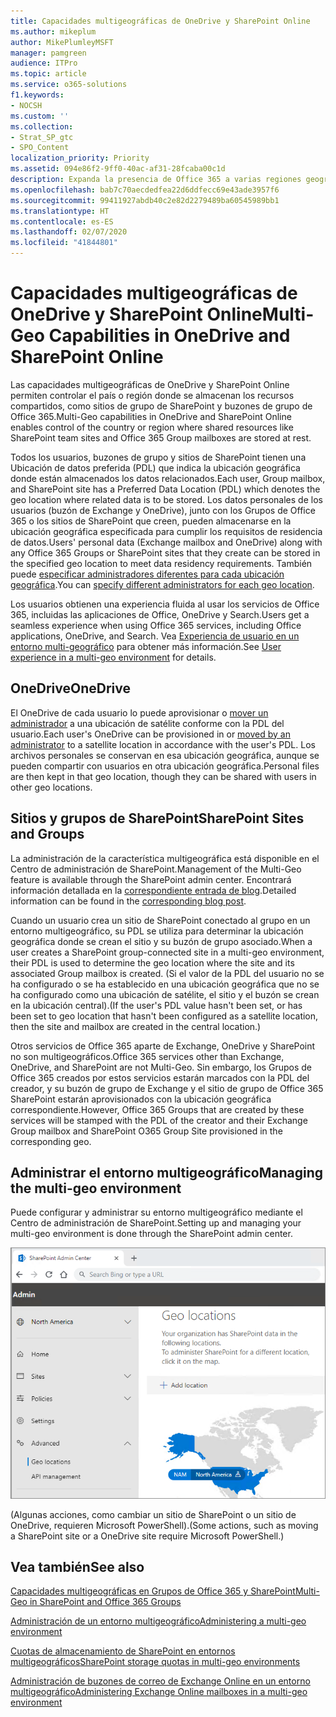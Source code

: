 ```yaml
---
title: Capacidades multigeográficas de OneDrive y SharePoint Online
ms.author: mikeplum
author: MikePlumleyMSFT
manager: pamgreen
audience: ITPro
ms.topic: article
ms.service: o365-solutions
f1.keywords:
- NOCSH
ms.custom: ''
ms.collection:
- Strat_SP_gtc
- SPO_Content
localization_priority: Priority
ms.assetid: 094e86f2-9ff0-40ac-af31-28fcaba00c1d
description: Expanda la presencia de Office 365 a varias regiones geográficas con las capacidades multigeográficas de OneDrive Online.
ms.openlocfilehash: bab7c70aecdedfea22d6ddfecc69e43ade3957f6
ms.sourcegitcommit: 99411927abdb40c2e82d2279489ba60545989bb1
ms.translationtype: HT
ms.contentlocale: es-ES
ms.lasthandoff: 02/07/2020
ms.locfileid: "41844801"
---
```

# <a name="multi-geo-capabilities-in-onedrive-and-sharepoint-online"></a><span data-ttu-id="fcc1a-103">Capacidades multigeográficas de OneDrive y SharePoint Online</span><span class="sxs-lookup"><span data-stu-id="fcc1a-103">Multi-Geo Capabilities in OneDrive and SharePoint Online</span></span>

<span data-ttu-id="fcc1a-104">Las capacidades multigeográficas de OneDrive y SharePoint Online permiten controlar el país o región donde se almacenan los recursos compartidos, como sitios de grupo de SharePoint y buzones de grupo de Office 365.</span><span class="sxs-lookup"><span data-stu-id="fcc1a-104">Multi-Geo capabilities in OneDrive and SharePoint Online enables control of the country or region where shared resources like SharePoint team sites and Office 365 Group mailboxes are stored at rest.</span></span>

<span data-ttu-id="fcc1a-105">Todos los usuarios, buzones de grupo y sitios de SharePoint tienen una Ubicación de datos preferida (PDL) que indica la ubicación geográfica donde están almacenados los datos relacionados.</span><span class="sxs-lookup"><span data-stu-id="fcc1a-105">Each user, Group mailbox, and SharePoint site has a Preferred Data Location (PDL) which denotes the geo location where related data is to be stored.</span></span> <span data-ttu-id="fcc1a-106">Los datos personales de los usuarios (buzón de Exchange y OneDrive), junto con los Grupos de Office 365 o los sitios de SharePoint que creen, pueden almacenarse en la ubicación geográfica especificada para cumplir los requisitos de residencia de datos.</span><span class="sxs-lookup"><span data-stu-id="fcc1a-106">Users' personal data (Exchange mailbox and OneDrive) along with any Office 365 Groups or SharePoint sites that they create can be stored in the specified geo location to meet data residency requirements.</span></span> <span data-ttu-id="fcc1a-107">También puede [especificar administradores diferentes para cada ubicación geográfica](add-a-sharepoint-geo-admin.md).</span><span class="sxs-lookup"><span data-stu-id="fcc1a-107">You can [specify different administrators for each geo location](add-a-sharepoint-geo-admin.md).</span></span>

<span data-ttu-id="fcc1a-108">Los usuarios obtienen una experiencia fluida al usar los servicios de Office 365, incluidas las aplicaciones de Office, OneDrive y Search.</span><span class="sxs-lookup"><span data-stu-id="fcc1a-108">Users get a seamless experience when using Office 365 services, including Office applications, OneDrive, and Search.</span></span> <span data-ttu-id="fcc1a-109">Vea [Experiencia de usuario en un entorno multi-geográfico](multi-geo-user-experience.md) para obtener más información.</span><span class="sxs-lookup"><span data-stu-id="fcc1a-109">See [User experience in a multi-geo environment](multi-geo-user-experience.md) for details.</span></span>

## <a name="onedrive"></a><span data-ttu-id="fcc1a-110">OneDrive</span><span class="sxs-lookup"><span data-stu-id="fcc1a-110">OneDrive</span></span>

<span data-ttu-id="fcc1a-111">El OneDrive de cada usuario lo puede aprovisionar o [mover un administrador](move-onedrive-between-geo-locations.md) a una ubicación de satélite conforme con la PDL del usuario.</span><span class="sxs-lookup"><span data-stu-id="fcc1a-111">Each user's OneDrive can be provisioned in or [moved by an administrator](move-onedrive-between-geo-locations.md) to a satellite location in accordance with the user's PDL.</span></span> <span data-ttu-id="fcc1a-112">Los archivos personales se conservan en esa ubicación geográfica, aunque se pueden compartir con usuarios en otra ubicación geográfica.</span><span class="sxs-lookup"><span data-stu-id="fcc1a-112">Personal files are then kept in that geo location, though they can be shared with users in other geo locations.</span></span>

## <a name="sharepoint-sites-and-groups"></a><span data-ttu-id="fcc1a-113">Sitios y grupos de SharePoint</span><span class="sxs-lookup"><span data-stu-id="fcc1a-113">SharePoint Sites and Groups</span></span>

<span data-ttu-id="fcc1a-114">La administración de la característica multigeográfica está disponible en el Centro de administración de SharePoint.</span><span class="sxs-lookup"><span data-stu-id="fcc1a-114">Management of the Multi-Geo feature is available through the SharePoint admin center.</span></span> <span data-ttu-id="fcc1a-115">Encontrará información detallada en la [correspondiente entrada de blog](https://techcommunity.microsoft.com/t5/Office-365-Blog/Now-available-Multi-Geo-in-SharePoint-and-Office-365-Groups/ba-p/263302).</span><span class="sxs-lookup"><span data-stu-id="fcc1a-115">Detailed information can be found in the [corresponding blog post](https://techcommunity.microsoft.com/t5/Office-365-Blog/Now-available-Multi-Geo-in-SharePoint-and-Office-365-Groups/ba-p/263302).</span></span>

<span data-ttu-id="fcc1a-116">Cuando un usuario crea un sitio de SharePoint conectado al grupo en un entorno multigeográfico, su PDL se utiliza para determinar la ubicación geográfica donde se crean el sitio y su buzón de grupo asociado.</span><span class="sxs-lookup"><span data-stu-id="fcc1a-116">When a user creates a SharePoint group-connected site in a multi-geo environment, their PDL is used to determine the geo location where the site and its associated Group mailbox is created.</span></span> <span data-ttu-id="fcc1a-117">(Si el valor de la PDL del usuario no se ha configurado o se ha establecido en una ubicación geográfica que no se ha configurado como una ubicación de satélite, el sitio y el buzón se crean en la ubicación central).</span><span class="sxs-lookup"><span data-stu-id="fcc1a-117">(If the user's PDL value hasn't been set, or has been set to geo location that hasn't been configured as a satellite location, then the site and mailbox are created in the central location.)</span></span>

<span data-ttu-id="fcc1a-118">Otros servicios de Office 365 aparte de Exchange, OneDrive y SharePoint no son multigeográficos.</span><span class="sxs-lookup"><span data-stu-id="fcc1a-118">Office 365 services other than Exchange, OneDrive, and SharePoint are not Multi-Geo.</span></span> <span data-ttu-id="fcc1a-119">Sin embargo, los Grupos de Office 365 creados por estos servicios estarán marcados con la PDL del creador, y su buzón de grupo de Exchange y el sitio de grupo de Office 365 SharePoint estarán aprovisionados con la ubicación geográfica correspondiente.</span><span class="sxs-lookup"><span data-stu-id="fcc1a-119">However, Office 365 Groups that are created by these services will be stamped with the PDL of the creator and their Exchange Group mailbox and SharePoint O365 Group Site provisioned in the corresponding geo.</span></span> 

## <a name="managing-the-multi-geo-environment"></a><span data-ttu-id="fcc1a-120">Administrar el entorno multigeográfico</span><span class="sxs-lookup"><span data-stu-id="fcc1a-120">Managing the multi-geo environment</span></span>

<span data-ttu-id="fcc1a-121">Puede configurar y administrar su entorno multigeográfico mediante el Centro de administración de SharePoint.</span><span class="sxs-lookup"><span data-stu-id="fcc1a-121">Setting up and managing your multi-geo environment is done through the SharePoint admin center.</span></span> 

![Captura de pantalla de la página de ubicaciones geográficas en el Centro de administración de SharePoint](media/sharepoint-multi-geo-admin-center.png)

<span data-ttu-id="fcc1a-123">(Algunas acciones, como cambiar un sitio de SharePoint o un sitio de OneDrive, requieren Microsoft PowerShell).</span><span class="sxs-lookup"><span data-stu-id="fcc1a-123">(Some actions, such as moving a SharePoint site or a OneDrive site require Microsoft PowerShell.)</span></span>

## <a name="see-also"></a><span data-ttu-id="fcc1a-124">Vea también</span><span class="sxs-lookup"><span data-stu-id="fcc1a-124">See also</span></span>

[<span data-ttu-id="fcc1a-125">Capacidades multigeográficas en Grupos de Office 365 y SharePoint</span><span class="sxs-lookup"><span data-stu-id="fcc1a-125">Multi-Geo in SharePoint and Office 365 Groups</span></span>](https://techcommunity.microsoft.com/t5/Office-365-Blog/Now-available-Multi-Geo-in-SharePoint-and-Office-365-Groups/ba-p/263302)

[<span data-ttu-id="fcc1a-126">Administración de un entorno multigeográfico</span><span class="sxs-lookup"><span data-stu-id="fcc1a-126">Administering a multi-geo environment</span></span>](administering-a-multi-geo-environment.md)

[<span data-ttu-id="fcc1a-127">Cuotas de almacenamiento de SharePoint en entornos multigeográficos</span><span class="sxs-lookup"><span data-stu-id="fcc1a-127">SharePoint storage quotas in multi-geo environments</span></span>](sharepoint-multi-geo-storage-quota.md)

[<span data-ttu-id="fcc1a-128">Administración de buzones de correo de Exchange Online en un entorno multigeográfico</span><span class="sxs-lookup"><span data-stu-id="fcc1a-128">Administering Exchange Online mailboxes in a multi-geo environment</span></span>](administering-exchange-online-multi-geo.md)
